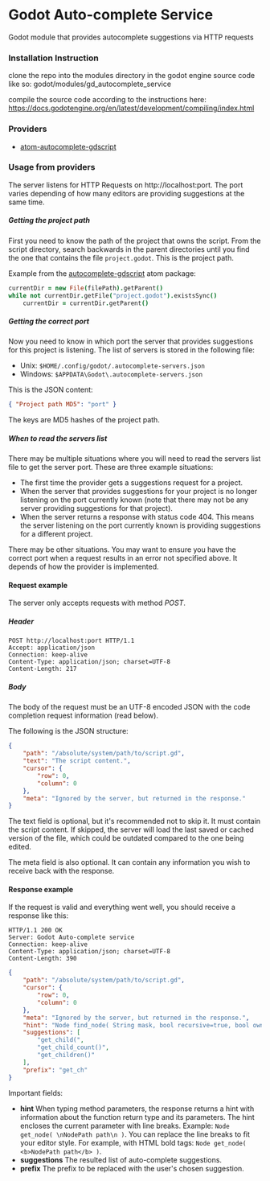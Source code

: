 
# Godot Auto-complete Service
 Godot module that provides autocomplete suggestions via HTTP requests
### Installation Instruction
clone the repo into the modules directory in the godot engine source code like so:
godot/modules/gd_autocomplete_service

compile the source code according to the instructions here:
https://docs.godotengine.org/en/latest/development/compiling/index.html

### Providers

- [atom-autocomplete-gdscript](https://github.com/neikeq/atom-autocomplete-gdscript)

### Usage from providers

The server listens for HTTP Requests on http://localhost:port. The port varies depending of how many editors are providing suggestions at the same time.

##### Getting the project path

First you need to know the path of the project that owns the script. From the script directory, search backwards in the parent directories until you find the one that contains the file `project.godot`. This is the project path.

Example from the [autocomplete-gdscript](https://github.com/neikeq/atom-autocomplete-gdscript/blob/master/lib/provider.coffee#L58-L60) atom package:

``` CoffeeScript
currentDir = new File(filePath).getParent()
while not currentDir.getFile("project.godot").existsSync()
    currentDir = currentDir.getParent()
```

##### Getting the correct port

Now you need to know in which port the server that provides suggestions for this project is listening. The list of servers is stored in the following file:

- Unix: `$HOME/.config/godot/.autocomplete-servers.json`
- Windows: `$APPDATA\Godot\.autocomplete-servers.json`

This is the JSON content:

``` json
{ "Project path MD5": "port" }
```

The keys are MD5 hashes of the project path.

##### When to read the servers list

There may be multiple situations where you will need to read the servers list file to get the server port. These are three example situations:

- The first time the provider gets a suggestions request for a project.
- When the server that provides suggestions for your project is no longer listening on the port currently known (note that there may not be any server providing suggestions for that project).
- When the server returns a response with status code 404. This means the server listening on the port currently known is providing suggestions for a different project.

There may be other situations. You may want to ensure you have the correct port when a request results in an error not specified above. It depends of how the provider is implemented.

#### Request example

The server only accepts requests with method _POST_.

##### Header

```
POST http://localhost:port HTTP/1.1
Accept: application/json
Connection: keep-alive
Content-Type: application/json; charset=UTF-8
Content-Length: 217
```

##### Body

The body of the request must be an UTF-8 encoded JSON with the code completion request information (read below).

The following is the JSON structure:

``` json
{
    "path": "/absolute/system/path/to/script.gd",
    "text": "The script content.",
    "cursor": {
        "row": 0,
        "column": 0
    },
    "meta": "Ignored by the server, but returned in the response."
}
```

The text field is optional, but it's recommended not to skip it. It must contain the script content. If skipped, the server will load the last saved or cached version of the file, which could be outdated compared to the one being edited.

The meta field is also optional. It can contain any information you wish to receive back with the response.

#### Response example

If the request is valid and everything went well, you should receive a response like this:

```
HTTP/1.1 200 OK
Server: Godot Auto-complete service
Connection: keep-alive
Content-Type: application/json; charset=UTF-8
Content-Length: 390
```

``` json
{
    "path": "/absolute/system/path/to/script.gd",
    "cursor": {
        "row": 0,
        "column": 0
    },
    "meta": "Ignored by the server, but returned in the response.",
    "hint": "Node find_node( String mask, bool recursive=true, bool owned=true )",
    "suggestions": [
        "get_child(",
        "get_child_count()",
        "get_children()"
    ],
    "prefix": "get_ch"
}
```

Important fields:

- **hint** When typing method parameters, the response returns a hint with information about the function return type and its parameters. The hint encloses the current parameter with line breaks. Example: `Node get_node( \nNodePath path\n )`. You can replace the line breaks to fit your editor style. For example, with HTML bold tags: `Node get_node( <b>NodePath path</b> )`.
- **suggestions** The resulted list of auto-complete suggestions.
- **prefix** The prefix to be replaced with the user's chosen suggestion.
